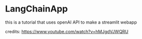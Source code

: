 # LangChainApp
 
this is a tutorial that uses openAI API to make a streamlit webapp 

credits: https://www.youtube.com/watch?v=hMJgdVJWQRU